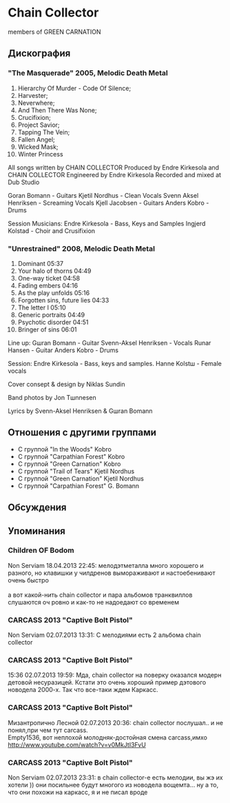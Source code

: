 # Chain Collector

members of GREEN CARNATION

## Дискография

### "The Masquerade" 2005, Melodic Death Metal

1. Hierarchy Of Murder - Code Of Silence; 
2. Harvester; 
3. Neverwhere; 
4. And Then There Was None; 
5. Crucifixion; 
6. Project Savior; 
7. Tapping The Vein; 
8. Fallen Angel; 
9. Wicked Mask; 
10. Winter Princess

All songs written by CHAIN COLLECTOR
Produced by Endre Kirkesola and CHAIN COLLECTOR
Engineered by Endre Kirkesola
Recorded and mixed at Dub Studio

Goran Bomann - Guitars
Kjetil Nordhus - Clean Vocals
Svenn Aksel Henriksen - Screaming Vocals
Kjell Jacobsen - Guitars
Anders Kobro - Drums

Session Musicians:
Endre Kirkesola - Bass, Keys and Samples
Ingjerd Kolstad - Choir and Crusifixion

### "Unrestrained" 2008, Melodic Death Metal

1. Dominant 05:37  
2. Your halo of thorns 04:49  
3. One-way ticket 04:58  
4. Fading embers 04:16  
5. As the play unfolds 05:16  
6. Forgotten sins, future lies 04:33  
7. The letter I 05:10  
8. Generic portraits 04:49  
9. Psychotic disorder 04:51  
10. Bringer of sins 06:01 


Line up:
Gшran Bomann - Guitar
Svenn-Aksel Henriksen - Vocals
Runar Hansen - Guitar
Anders Kobro - Drums

Session:
Endre Kirkesola - Bass, keys and samples.
Hanne Kolstш - Female vocals 

Cover consept & design by Niklas Sundin 

Band photos by Jon Tшnnesen

Lyrics by Svenn-Aksel Henriksen & Gшran Bomann 


## Отношения с другими группами

* C группой "In the Woods" Kobro
* C группой "Carpathian Forest" Kobro
* C группой "Green Carnation" Kobro
* C группой "Trail of Tears" Kjetil Nordhus
* C группой "Green Carnation" Kjetil Nordhus
* C группой "Carpathian Forest" G. Bomann

## Обсуждения


## Упоминания

### Children OF Bodom

Non Serviam 18.04.2013 22:45:
мелодэтметалла много хорошего и разного, но клавишки у чилдренов вымораживают и настоебенивают очень быстро<BR><BR>а вот какой-нить chain collector и пара альбомов транквиллов слушаются оч ровно и как-то не надоедают со временем

### CARCASS 2013 &quot;Captive Bolt Pistol&quot;

Non Serviam 02.07.2013 13:31:
С мелодиями есть 2 альбома chain collector

### CARCASS 2013 &quot;Captive Bolt Pistol&quot;

15:36 02.07.2013 19:59:
Мда, chain collector на поверку оказался модерн детовой несуразицей. Кстати это очень хороший пример дэтового новодела 2000-х. Так что все-таки ждем Каркасс.

### CARCASS 2013 &quot;Captive Bolt Pistol&quot;

Мизантропично Лесной 02.07.2013 20:36:
chain collector послушал.. и не понял,при чем тут carcass.<BR>Empty1536, вот неплохой молодняк-достойная смена carcass,имхо <BR><A HREF="http://www.youtube.com/watch?v=v0MkJtI3FvU" TARGET="_blank">http://www.youtube.com/watch?v=v0MkJtI3FvU</A>

### CARCASS 2013 &quot;Captive Bolt Pistol&quot;

Non Serviam 02.07.2013 23:31:
в chain collector-e есть мелодии, вы жэ их хотели )) они посильнее будут многого из новодела вощемта... ну а то, что они похожи на каркасс, я и не писал вроде

